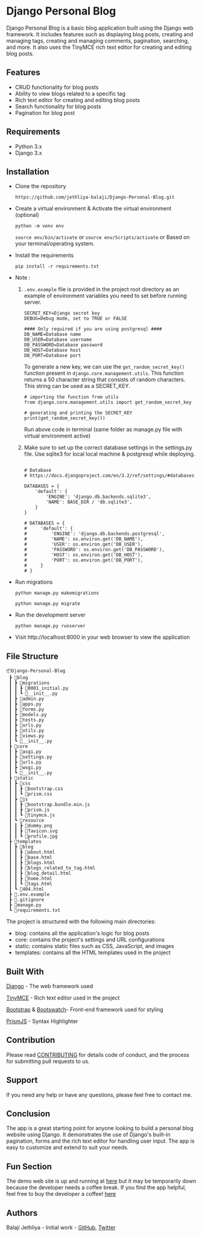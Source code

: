 # Django Personal Blog

Django Personal Blog is a basic blog application built using the Django web framework. It includes features such as displaying blog posts, creating and managing tags, creating and managing comments, pagination, searching, and more. It also uses the TinyMCE rich text editor for creating and editing blog posts.

## Features
- CRUD functionality for blog posts
- Ability to view blogs related to a specific tag
- Rich text editor for creating and editing blog posts
- Search functionality for blog posts
- Pagination for blog post

## Requirements
- Python 3.x
- Django 3.x

## Installation



- Clone the repository

    `https://github.com/jethliya-balaji/Django-Personal-Blog.git`
- Create a virtual environment & Activate the virtual environment (optional)

    `python -m venv env`

    `source env/bin/activate` or `source env/Scripts/activate` or Based on your terminal/operating system. 
- Install the requirements

    `pip install -r requirements.txt`

- Note :
    1. `.env.example` file is provided in the project root directory as an example of environment variables you need to set before running server.

        ```
        SECRET_KEY=Django secret key
        DEBUG=Debug mode, set to TRUE or FALSE

        #### Only required if you are using postgresql ####
        DB_NAME=Database name
        DB_USER=Database username
        DB_PASSWORD=Database password
        DB_HOST=Database host
        DB_PORT=Database port
        ```

        To generate a new key, we can use the `get_random_secret_key()` function present in `django.core.management.utils`. This function returns a 50 character string that consists of random characters. This string can be used as a SECRET_KEY.
        ```
        # importing the function from utils
        from django.core.management.utils import get_random_secret_key

        # generating and printing the SECRET_KEY
        print(get_random_secret_key())
        ```
        Run above code in terminal (same folder as manage.py file with virtual environment active)

    2. Make sure to set up the correct database settings in the settings.py file. Use sqlite3 for local local machine & postgresql while deploying.
        ```

        # Database
        # https://docs.djangoproject.com/en/3.2/ref/settings/#databases

        DATABASES = {
            'default': {
                'ENGINE': 'django.db.backends.sqlite3',
                'NAME': BASE_DIR / 'db.sqlite3',
            }
        }

        # DATABASES = {
        #     'default': {
        #         'ENGINE': 'django.db.backends.postgresql',
        #         'NAME': os.environ.get('DB_NAME'),
        #         'USER': os.environ.get('DB_USER'),
        #         'PASSWORD': os.environ.get('DB_PASSWORD'),
        #         'HOST': os.environ.get('DB_HOST'),
        #         'PORT': os.environ.get('DB_PORT'),
        #     }
        # }
        ```

- Run migrations

    `python manage.py makemigrations`

    `python manage.py migrate`
- Run the development server

    `python manage.py runserver`
- Visit http://localhost:8000 in your web browser to view the application


## File Structure
```
📦Django-Personal-Blog
 ┣ 📂blog
 ┃ ┣ 📂migrations
 ┃ ┃ ┣ 📜0001_initial.py
 ┃ ┃ ┗ 📜__init__.py
 ┃ ┣ 📜admin.py
 ┃ ┣ 📜apps.py
 ┃ ┣ 📜forms.py
 ┃ ┣ 📜models.py
 ┃ ┣ 📜tests.py
 ┃ ┣ 📜urls.py
 ┃ ┣ 📜utils.py
 ┃ ┣ 📜views.py
 ┃ ┗ 📜__init__.py
 ┣ 📂core
 ┃ ┣ 📜asgi.py
 ┃ ┣ 📜settings.py
 ┃ ┣ 📜urls.py
 ┃ ┣ 📜wsgi.py
 ┃ ┗ 📜__init__.py
 ┣ 📂static
 ┃ ┣ 📂css
 ┃ ┃ ┣ 📜bootstrap.css
 ┃ ┃ ┗ 📜prism.css
 ┃ ┣ 📂js
 ┃ ┃ ┣ 📜bootstrap.bundle.min.js
 ┃ ┃ ┣ 📜prism.js
 ┃ ┃ ┗ 📜tinymce.js
 ┃ ┗ 📂resource
 ┃ ┃ ┣ 📜dummy.png
 ┃ ┃ ┣ 📜favicon.svg
 ┃ ┃ ┗ 📜profile.jpg
 ┣ 📂templates
 ┃ ┣ 📂blog
 ┃ ┃ ┣ 📜about.html
 ┃ ┃ ┣ 📜base.html
 ┃ ┃ ┣ 📜blogs.html
 ┃ ┃ ┣ 📜blogs_related_to_tag.html
 ┃ ┃ ┣ 📜blog_detail.html
 ┃ ┃ ┣ 📜home.html
 ┃ ┃ ┗ 📜tags.html
 ┃ ┗ 📜404.html
 ┣ 📜.env.example
 ┣ 📜.gitignore
 ┣ 📜manage.py
 ┗ 📜requirements.txt
```
The project is structured with the following main directories:
- blog: contains all the application's logic for blog posts
- core: contains the project's settings and URL configurations
- static: contains static files such as CSS, JavaScript, and images
- templates: contains all the HTML templates used in the project

## Built With
[Django](https://docs.djangoproject.com/en/3.2/) - The web framework used

[TinyMCE](https://www.tiny.cloud/) - Rich text editor used in the project

[Bootstrap](https://getbootstrap.com/) & [Bootswatch](https://bootswatch.com)- Front-end framework used for styling

[PrismJS](https://prismjs.com/) - Syntax Highlighter

## Contribution
Please read [CONTRIBUTING](https://gist.github.com/PurpleBooth/b24679402957c63ec426) for details code of conduct, and the process for submitting pull requests to us.

## Support
If you need any help or have any questions, please feel free to contact me.

## Conclusion
The app is a great starting point for anyone looking to build a personal blog website using Django. It demonstrates the use of Django's built-in pagination, forms and the rich text editor for handling user input. The app is easy to customize and extend to suit your needs.

## Fun Section
The demo web site is up and running at [here]() but it may be temporarily down because the developer needs a coffee break. If you find the app helpful, feel free to buy the developer a coffee! [here]()

## Authors
Balaji Jethliya - Initial work - [GitHub](https://github.com/jethliya-balaji), [Twitter](https://twitter.com/jethliyabalaji)
